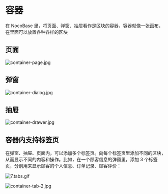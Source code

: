 # 容器

在 NocoBase 里，将页面、弹窗、抽屉看作是区块的容器，容器就像一张画布，在里面可以放置各种各样的区块

## 页面

![container-page.jpg](./containers/container-page.jpg)

## 弹窗

![container-dialog.jpg](./containers/container-dialog.jpg)

## 抽屉

![container-drawer.jpg](./containers/container-drawer.jpg)

## 容器内支持标签页

在弹窗、抽屉、页面内，可以添加多个标签页。向每个标签页里添加不同的区块，从而显示不同的内容和操作。比如，在一个顾客信息的弹窗里，添加 3 个标签页，分别用来显示顾客的个人信息、订单记录、顾客评价：

![7.tabs.gif](./containers/7.tabs.gif)

![container-tab-2.jpg](./containers/container-tab-2.jpg)
